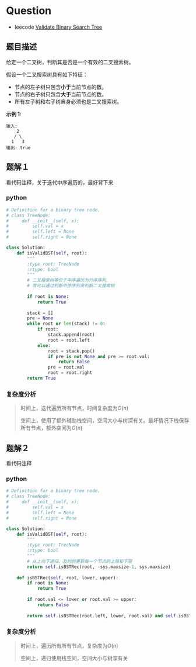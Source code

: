 # Question

- leecode [Validate Binary Search Tree](https://leetcode-cn.com/problems/validate-binary-search-tree/)

## 题目描述

给定一个二叉树，判断其是否是一个有效的二叉搜索树。

假设一个二叉搜索树具有如下特征：

- 节点的左子树只包含**小于**当前节点的数。
- 节点的右子树只包含**大于**当前节点的数。
- 所有左子树和右子树自身必须也是二叉搜索树。

**示例 1:**

```
输入:
    2
   / \
  1   3
输出: true
```

## 题解１

看代码注释，关于迭代中序遍历的，最好背下来

### python

```python
# Definition for a binary tree node.
# class TreeNode:
#     def __init__(self, x):
#         self.val = x
#         self.left = None
#         self.right = None

class Solution:
    def isValidBST(self, root):
        """
        :type root: TreeNode
        :rtype: bool
        """
        # 二叉搜索树等价于中序遍历为升序序列,
        # 故可以通过判断中序序列来判断二叉搜索树
        
        if root is None:
            return True
        
        stack = []
        pre = None
        while root or len(stack) != 0:
            if root:
                stack.append(root)
                root = root.left
            else:
                root = stack.pop()
                if pre is not None and pre >= root.val:
                    return False
                pre = root.val
                root = root.right
        return True
```

### 复杂度分析

> 时间上，迭代遍历所有节点，时间复杂度为$O(n)$
>
> 空间上，使用了额外辅助栈空间，空间大小与树深有关。最坏情况下栈保存所有节点，额外空间为$O(n)$

## 题解２

看代码注释

### python

```python
# Definition for a binary tree node.
# class TreeNode:
#     def __init__(self, x):
#         self.val = x
#         self.left = None
#         self.right = None

class Solution:
    def isValidBST(self, root):
        """
        :type root: TreeNode
        :rtype: bool
        """
        # 从上向下递归，及时的更新每一个节点的上限和下限
        return self.isBSTRec(root, -sys.maxsize-1, sys.maxsize)
    
    def isBSTRec(self, root, lower, upper):
        if root is None:
            return True
        
        if root.val <= lower or root.val >= upper:
            return False
    
        return self.isBSTRec(root.left, lower, root.val) and self.isBSTRec(root.right, root.val, upper)
```

### 复杂度分析

> 时间上，遍历所有所有节点，复杂度为$O(n)$
>
> 空间上，递归使用栈空间，空间大小与树深有关


